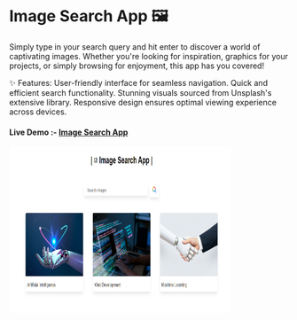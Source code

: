# Image Search App 🖼️

Simply type in your search query and hit enter to discover a world of captivating images. Whether you're looking for inspiration, graphics for your projects, or simply browsing for enjoyment, this app has you covered!

✨ Features:
User-friendly interface for seamless navigation.
Quick and efficient search functionality.
Stunning visuals sourced from Unsplash's extensive library.
Responsive design ensures optimal viewing experience across devices.




<h4>Live Demo :-  <a href=""> Image Search App </a> </h4>

<img src="https://github.com/sudhanshu1313/Searchimageapp/blob/main/Image_Search%20App.png" alt="Image Search App" width="400" height="300px">
